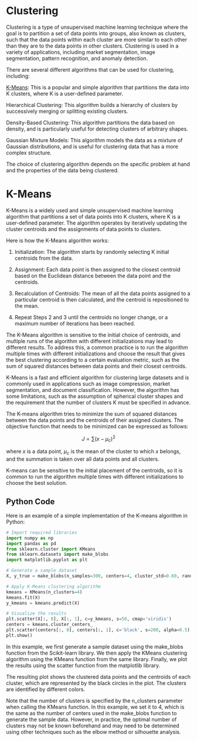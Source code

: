 # Clustering
Clustering is a type of unsupervised machine learning technique where the goal is to partition a set of data points into groups, also known as clusters, such that the data points within each cluster are more similar to each other than they are to the data points in other clusters. Clustering is used in a variety of applications, including market segmentation, image segmentation, pattern recognition, and anomaly detection.

There are several different algorithms that can be used for clustering, including:

[K-Means](#k-means): This is a popular and simple algorithm that partitions the data into K clusters, where K is a user-defined parameter.

Hierarchical Clustering: This algorithm builds a hierarchy of clusters by successively merging or splitting existing clusters.

Density-Based Clustering: This algorithm partitions the data based on density, and is particularly useful for detecting clusters of arbitrary shapes.

Gaussian Mixture Models: This algorithm models the data as a mixture of Gaussian distributions, and is useful for clustering data that has a more complex structure.

The choice of clustering algorithm depends on the specific problem at hand and the properties of the data being clustered.

# K-Means
K-Means is a widely used and simple unsupervised machine learning algorithm that partitions a set of data points into K clusters, where K is a user-defined parameter. The algorithm operates by iteratively updating the cluster centroids and the assignments of data points to clusters.

Here is how the K-Means algorithm works:

1. Initialization: The algorithm starts by randomly selecting K initial centroids from the data.

2. Assignment: Each data point is then assigned to the closest centroid based on the Euclidean distance between the data point and the centroids.

3. Recalculation of Centroids: The mean of all the data points assigned to a particular centroid is then calculated, and the centroid is repositioned to the mean.

4. Repeat Steps 2 and 3 until the centroids no longer change, or a maximum number of iterations has been reached.

The K-Means algorithm is sensitive to the initial choice of centroids, and multiple runs of the algorithm with different initializations may lead to different results. To address this, a common practice is to run the algorithm multiple times with different initializations and choose the result that gives the best clustering according to a certain evaluation metric, such as the sum of squared distances between data points and their closest centroids.

K-Means is a fast and efficient algorithm for clustering large datasets and is commonly used in applications such as image compression, market segmentation, and document classification. However, the algorithm has some limitations, such as the assumption of spherical cluster shapes and the requirement that the number of clusters K must be specified in advance.

The K-means algorithm tries to minimize the sum of squared distances between the data points and the centroids of their assigned clusters. The objective function that needs to be minimized can be expressed as follows:

$$J = ∑ (x - μ_c)^2$$

where $x$ is a data point, $μ_c$ is the mean of the cluster to which $x$ belongs, and the summation is taken over all data points and all clusters.

K-means can be sensitive to the initial placement of the centroids, so it is common to run the algorithm multiple times with different initializations to choose the best solution.

## Python Code
Here is an example of a simple implementation of the K-means algorithm in Python:

```python
# Import required libraries
import numpy as np
import pandas as pd
from sklearn.cluster import KMeans
from sklearn.datasets import make_blobs
import matplotlib.pyplot as plt

# Generate a sample dataset
X, y_true = make_blobs(n_samples=300, centers=4, cluster_std=0.60, random_state=0)

# Apply K-Means clustering algorithm
kmeans = KMeans(n_clusters=4)
kmeans.fit(X)
y_kmeans = kmeans.predict(X)

# Visualize the results
plt.scatter(X[:, 0], X[:, 1], c=y_kmeans, s=50, cmap='viridis')
centers = kmeans.cluster_centers_
plt.scatter(centers[:, 0], centers[:, 1], c='black', s=200, alpha=0.5);
plt.show()
```

In this example, we first generate a sample dataset using the make_blobs function from the Scikit-learn library. We then apply the KMeans clustering algorithm using the KMeans function from the same library. Finally, we plot the results using the scatter function from the matplotlib library.

The resulting plot shows the clustered data points and the centroids of each cluster, which are represented by the black circles in the plot. The clusters are identified by different colors.

Note that the number of clusters is specified by the n_clusters parameter when calling the KMeans function. In this example, we set it to 4, which is the same as the number of centers used in the make_blobs function to generate the sample data. However, in practice, the optimal number of clusters may not be known beforehand and may need to be determined using other techniques such as the elbow method or silhouette analysis.
